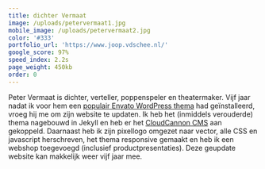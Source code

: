 ```yaml
---
title: dichter Vermaat
image: /uploads/petervermaat1.jpg
mobile_image: /uploads/petervermaat2.jpg
color: '#333'
portfolio_url: 'https://www.joop.vdschee.nl/'
google_score: 97%
speed_index: 2.2s
page_weight: 450kb
order: 0
---
```


Peter Vermaat is dichter, verteller, poppenspeler en theatermaker. Vijf jaar nadat ik voor hem een [populair Envato WordPress thema](/uploads/rockwell.jpg) had geïnstalleerd, vroeg hij me om zijn website te updaten. Ik heb het (inmiddels verouderde) thema nagebouwd in Jekyll en heb er het [CloudCannon CMS](https://cloudcannon.com/) aan gekoppeld. Daarnaast heb ik zijn pixellogo omgezet naar vector, alle CSS en javascript herschreven, het thema responsive gemaakt en heb ik een webshop toegevoegd (inclusief productpresentaties). Deze geupdate website kan makkelijk weer vijf jaar mee.